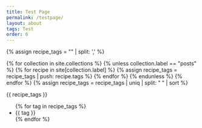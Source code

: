 ```yaml
---
title: Test Page
permalink: /testpage/
layout: about
tags: Test
order: 6
---
```


{% assign recipe_tags = "" | split: ',' %}

{% for collection in site.collections %}
  {% unless collection.label == "posts" %}
      {% for recipe in site[collection.label] %}
        {% assign recipe_tags = recipe_tags | push: recipe.tags %}
      {% endfor %}
  {% endunless %}
{% endfor %}
{% assign recipe_tags = recipe_tags | uniq | split: " " | sort %}

<p>{{ recipe_tags }}</p>

<ul>
{% for tag in recipe_tags %}
<li>{{ tag }}</li>
{% endfor %}
</ul>
